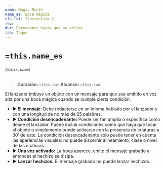 ```yaml
---
name: Magic Mouth
name_es: Boca mágica
cls-lvl: Ilusionista-2
rev: 
dur: Permanente hasta que se activa
ran: Toque
---
```

# `=this.name_es`
###### (`=this.name`)

>**Duración:** `=this.dur`
>**Alcance:** `=this.ran`

El lanzador imbuye un objeto con un mensaje para que sea emitido en voz alta por una boca mágica cuando se cumple cierta condición. 
- ▶ **El mensaje:** Debe redactarse en un idioma hablado por el lanzador y con una longitud de no más de 25 palabras. 
- ▶ **Condición desencadenante:** Puede ser tan amplia o específica como desee el lanzador. Puede incluir condiciones como que haya que tocar el objeto o simplemente puede activarse con la presencia de criaturas a 30’ de este. La condición desencadenante solo puede tener en cuenta las apariencias visuales: no puede discernir alineamiento, clase o nivel de las criaturas.
- ▶ **Una vez activado:** La boca aparece, emite el mensaje grabado y entonces el hechizo se disipa. 
- ▶ **Lanzar hechizos:** El mensaje grabado no puede lanzar hechizos.